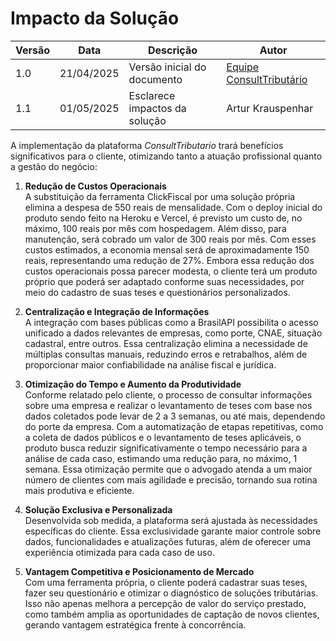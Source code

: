 # Impacto da Solução

| Versão | Data       | Descrição                         | Autor                               |
|------- |----------- | --------------------------------- | ----------------------------------- |
| 1.0    | 21/04/2025 | Versão inicial do documento       | [Equipe ConsultTributário](https://github.com/mdsreq-fga-unb/2025.1-T02-ConsultTributario) |
| 1.1    | 01/05/2025 | Esclarece impactos da solução     | Artur Krauspenhar                   |

A implementação da plataforma *ConsultTributario* trará benefícios significativos para o cliente, otimizando tanto a atuação profissional quanto a gestão do negócio:

1. **Redução de Custos Operacionais**  
   A substituição da ferramenta ClickFiscal por uma solução própria elimina a despesa de 550 reais de mensalidade. Com o deploy inicial do produto sendo feito na Heroku e Vercel, é previsto um custo de, no máximo, 100 reais por mês com hospedagem. Além disso, para manutenção, será cobrado um valor de 300 reais por mês. Com esses custos estimados, a economia mensal será de aproximadamente 150 reais, representando uma redução de 27%. Embora essa redução dos custos operacionais possa parecer modesta, o cliente terá um produto próprio que poderá ser adaptado conforme suas necessidades, por meio do cadastro de suas teses e questionários personalizados.

2. **Centralização e Integração de Informações**   
   A integração com bases públicas como a BrasilAPI possibilita o acesso unificado a dados relevantes de empresas, como porte, CNAE, situação cadastral, entre outros. Essa centralização elimina a necessidade de múltiplas consultas manuais, reduzindo erros e retrabalhos, além de proporcionar maior confiabilidade na análise fiscal e jurídica.  
     
3. **Otimização do Tempo e Aumento da Produtividade**  
   Conforme relatado pelo cliente, o processo de consultar informações sobre uma empresa e realizar o levantamento de teses com base nos dados coletados pode levar de 2 a 3 semanas, ou até mais, dependendo do porte da empresa. Com a automatização de etapas repetitivas, como a coleta de dados públicos e o levantamento de teses aplicáveis, o produto busca reduzir significativamente o tempo necessário para a análise de cada caso, estimando uma redução para, no máximo, 1 semana. Essa otimização permite que o advogado atenda a um maior número de clientes com mais agilidade e precisão, tornando sua rotina mais produtiva e eficiente.

4. **Solução Exclusiva e Personalizada**  
   Desenvolvida sob medida, a plataforma será ajustada às necessidades específicas do cliente. Essa exclusividade garante maior controle sobre dados, funcionalidades e atualizações futuras, além de oferecer uma experiência otimizada para cada caso de uso.

5. **Vantagem Competitiva e Posicionamento de Mercado**  
   Com uma ferramenta própria, o cliente poderá cadastrar suas teses, fazer seu questionário e otimizar o diagnóstico de soluções tributárias. Isso não apenas melhora a percepção de valor do serviço prestado, como também amplia as oportunidades de captação de novos clientes, gerando vantagem estratégica frente à concorrência.
